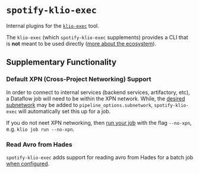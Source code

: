 # `spotify-klio-exec`

Internal plugins for the [`klio-exec`](https://klio.readthedocs.io/en/latest/reference/executor/index.html) tool.

The `klio-exec`  (which `spotify-klio-exec` supplements) provides a CLI that is **not** meant to be used directly ([more about the ecosystem](https://klio.readthedocs.io/en/latest/reference/index.html#ecosystem)).

## Supplementary Functionality

### Default XPN (Cross-Project Networking) Support

In order to connect to internal services (backend services, artifactory, etc), a Dataflow job will need to be within the XPN network. While, the [desired subnetwork](https://backstage.spotify.net/docs/data-engineering-golden-path/part-7-streaming-pipelines/8-faq/#subnetwork) may be added to `pipeline_options.subnetwork`, `spotify-klio-exec` will automatically set this up for a job. 

If you do not neet XPN networking, then [run your job](https://backstage.spotify.net/docs/klio/cli/klio/usage/#klio-job-run) with the flag `--no-xpn`, e.g. `klio job run --no-xpn`.

### Read Avro from Hades

`spotify-klio-exec` adds support for reading avro from Hades for a batch job [when configured](https://backstage.spotify.net/docs/klio/lib/klio/usage/#klioreadfromhadesavro).
